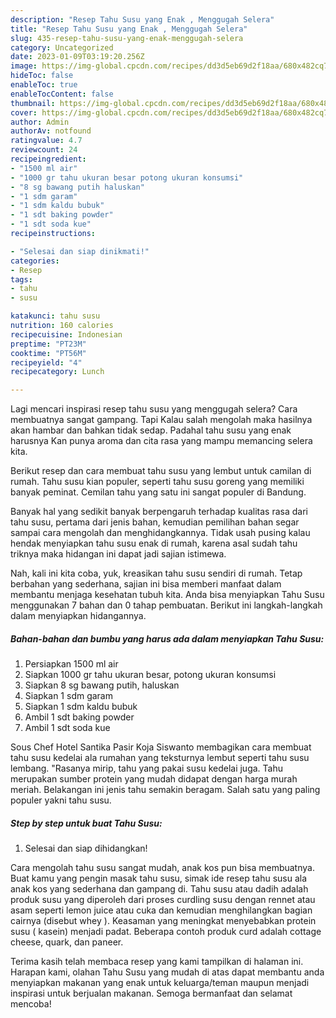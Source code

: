 ```yaml
---
description: "Resep Tahu Susu yang Enak , Menggugah Selera"
title: "Resep Tahu Susu yang Enak , Menggugah Selera"
slug: 435-resep-tahu-susu-yang-enak-menggugah-selera
category: Uncategorized
date: 2023-01-09T03:19:20.256Z
image: https://img-global.cpcdn.com/recipes/dd3d5eb69d2f18aa/680x482cq70/tahu-susu-foto-resep-utama.jpg
hideToc: false
enableToc: true
enableTocContent: false
thumbnail: https://img-global.cpcdn.com/recipes/dd3d5eb69d2f18aa/680x482cq70/tahu-susu-foto-resep-utama.jpg
cover: https://img-global.cpcdn.com/recipes/dd3d5eb69d2f18aa/680x482cq70/tahu-susu-foto-resep-utama.jpg
author: Admin
authorAv: notfound
ratingvalue: 4.7
reviewcount: 24
recipeingredient:
- "1500 ml air"
- "1000 gr tahu ukuran besar potong ukuran konsumsi"
- "8 sg bawang putih haluskan"
- "1 sdm garam"
- "1 sdm kaldu bubuk"
- "1 sdt baking powder"
- "1 sdt soda kue"
recipeinstructions:

- "Selesai dan siap dinikmati!"
categories:
- Resep
tags:
- tahu
- susu

katakunci: tahu susu 
nutrition: 160 calories
recipecuisine: Indonesian
preptime: "PT23M"
cooktime: "PT56M"
recipeyield: "4"
recipecategory: Lunch

---
```



Lagi mencari inspirasi resep tahu susu yang menggugah selera? Cara membuatnya sangat gampang. Tapi Kalau salah mengolah maka hasilnya akan hambar dan bahkan tidak sedap. Padahal tahu susu yang enak harusnya Kan punya aroma dan cita rasa yang mampu memancing selera kita.


Berikut resep dan cara membuat tahu susu yang lembut untuk camilan di rumah. Tahu susu kian populer, seperti tahu susu goreng yang memiliki banyak peminat. Cemilan tahu yang satu ini sangat populer di Bandung.

Banyak hal yang sedikit banyak berpengaruh terhadap kualitas rasa dari tahu susu, pertama dari jenis bahan, kemudian pemilihan bahan segar sampai cara mengolah dan menghidangkannya. Tidak usah pusing kalau hendak menyiapkan tahu susu enak di rumah, karena asal sudah tahu triknya maka hidangan ini dapat jadi sajian istimewa.


Nah, kali ini kita coba, yuk, kreasikan tahu susu sendiri di rumah. Tetap berbahan yang sederhana, sajian ini bisa memberi manfaat dalam membantu menjaga kesehatan tubuh kita. Anda bisa menyiapkan Tahu Susu menggunakan 7 bahan dan 0 tahap pembuatan. Berikut ini langkah-langkah dalam menyiapkan hidangannya.

<!--inarticleads1-->

##### Bahan-bahan dan bumbu yang harus ada dalam menyiapkan Tahu Susu:

1. Persiapkan 1500 ml air
1. Siapkan 1000 gr tahu ukuran besar, potong ukuran konsumsi
1. Siapkan 8 sg bawang putih, haluskan
1. Siapkan 1 sdm garam
1. Siapkan 1 sdm kaldu bubuk
1. Ambil 1 sdt baking powder
1. Ambil 1 sdt soda kue


Sous Chef Hotel Santika Pasir Koja Siswanto membagikan cara membuat tahu susu kedelai ala rumahan yang teksturnya lembut seperti tahu susu lembang. &#34;Rasanya mirip, tahu yang pakai susu kedelai juga. Tahu merupakan sumber protein yang mudah didapat dengan harga murah meriah. Belakangan ini jenis tahu semakin beragam. Salah satu yang paling populer yakni tahu susu. 

<!--inarticleads2-->

##### Step by step untuk buat Tahu Susu:


1. Selesai dan siap dihidangkan!

Cara mengolah tahu susu sangat mudah, anak kos pun bisa membuatnya. Buat kamu yang pengin masak tahu susu, simak ide resep tahu susu ala anak kos yang sederhana dan gampang di. Tahu susu atau dadih adalah produk susu yang diperoleh dari proses curdling susu dengan rennet atau asam seperti lemon juice atau cuka dan kemudian menghilangkan bagian cairnya (disebut whey ). Keasaman yang meningkat menyebabkan protein susu ( kasein) menjadi padat. Beberapa contoh produk curd adalah cottage cheese, quark, dan paneer. 

Terima kasih telah membaca resep yang kami tampilkan di halaman ini. Harapan kami, olahan Tahu Susu yang mudah di atas dapat membantu anda menyiapkan makanan yang enak untuk keluarga/teman maupun menjadi inspirasi untuk berjualan makanan. Semoga bermanfaat dan selamat mencoba!
